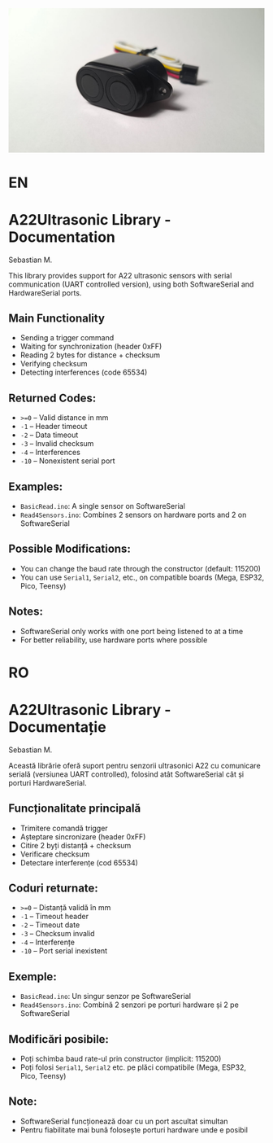 ![alt text](https://github.com/Cerbul/A22-Ultrasonic-Sensor-UART---Arduino-Library/blob/main/A22%20Ultrasonic%20Sensor.jpg "A22 Ultrasonic Sensor")

# EN

# A22Ultrasonic Library - Documentation

Sebastian M.

This library provides support for A22 ultrasonic sensors with serial communication (UART controlled version), using both SoftwareSerial and HardwareSerial ports.

## Main Functionality
- Sending a trigger command
- Waiting for synchronization (header 0xFF)
- Reading 2 bytes for distance + checksum
- Verifying checksum
- Detecting interferences (code 65534)

## Returned Codes:
- `>=0` – Valid distance in mm
- `-1` – Header timeout
- `-2` – Data timeout
- `-3` – Invalid checksum
- `-4` – Interferences
- `-10` – Nonexistent serial port

## Examples:
- `BasicRead.ino`: A single sensor on SoftwareSerial
- `Read4Sensors.ino`: Combines 2 sensors on hardware ports and 2 on SoftwareSerial

## Possible Modifications:
- You can change the baud rate through the constructor (default: 115200)
- You can use `Serial1`, `Serial2`, etc., on compatible boards (Mega, ESP32, Pico, Teensy)

## Notes:
- SoftwareSerial only works with one port being listened to at a time
- For better reliability, use hardware ports where possible


# RO

# A22Ultrasonic Library - Documentație

Sebastian M.

Această librărie oferă suport pentru senzorii ultrasonici A22 cu comunicare serială (versiunea UART controlled), folosind atât SoftwareSerial cât și porturi HardwareSerial.

## Funcționalitate principală
- Trimitere comandă trigger
- Așteptare sincronizare (header 0xFF)
- Citire 2 byți distanță + checksum
- Verificare checksum
- Detectare interferențe (cod 65534)

## Coduri returnate:
- `>=0` – Distanță validă în mm
- `-1` – Timeout header
- `-2` – Timeout date
- `-3` – Checksum invalid
- `-4` – Interferențe
- `-10` – Port serial inexistent

## Exemple:
- `BasicRead.ino`: Un singur senzor pe SoftwareSerial
- `Read4Sensors.ino`: Combină 2 senzori pe porturi hardware și 2 pe SoftwareSerial

## Modificări posibile:
- Poți schimba baud rate-ul prin constructor (implicit: 115200)
- Poți folosi `Serial1`, `Serial2` etc. pe plăci compatibile (Mega, ESP32, Pico, Teensy)

## Note:
- SoftwareSerial funcționează doar cu un port ascultat simultan
- Pentru fiabilitate mai bună folosește porturi hardware unde e posibil
